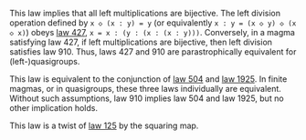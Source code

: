 This law implies that all left multiplications are bijective.  The left division operation defined by `x ◇ (x : y) = y` (or equivalently `x : y = (x ◇ y) ◇ (x ◇ x)`) obeys [law 427](https://teorth.github.io/equational_theories/implications/?427), `x = x : (y : (x : (x : y)))`.  Conversely, in a magma satisfying law 427, if left multiplications are bijective, then left division satisfies law 910.  Thus, laws 427 and 910 are parastrophically equivalent for (left-)quasigroups.

This law is equivalent to the conjunction of [law 504](https://teorth.github.io/equational_theories/implications/?504) and [law 1925](https://teorth.github.io/equational_theories/implications/?1925).  In finite magmas, or in quasigroups, these three laws individually are equivalent.  Without such assumptions, law 910 implies law 504 and law 1925, but no other implication holds.

This law is a twist of [law 125](https://teorth.github.io/equational_theories/implications/?125) by the squaring map.
